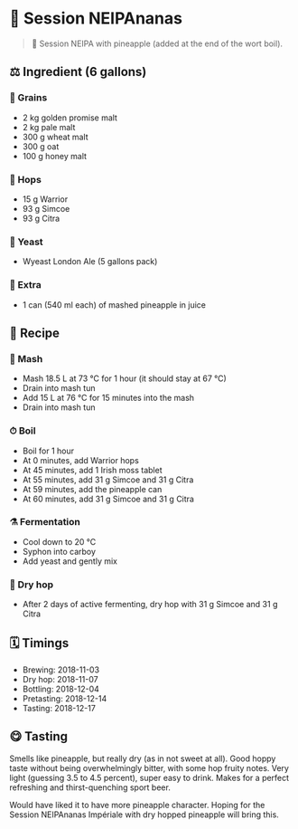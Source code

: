 # 🍍 Session NEIPAnanas

> 📝 Session NEIPA with pineapple (added at the end of the wort boil).

##  ⚖️ Ingredient (6 gallons)

### 🌾 Grains

* 2 kg golden promise malt
* 2 kg pale malt
* 300 g wheat malt
* 300 g oat
* 100 g honey malt

### 🌿 Hops

* 15 g Warrior
* 93 g Simcoe
* 93 g Citra

### 🧫 Yeast

* Wyeast London Ale (5 gallons pack)

### 🍍 Extra

* 1 can (540 ml each) of mashed pineapple in juice

## 📖 Recipe

### 🚰 Mash

* Mash 18.5 L at 73 °C for 1 hour (it should stay at 67 °C)
* Drain into mash tun
* Add 15 L at 76 °C for 15 minutes into the mash
* Drain into mash tun

### ⏱  Boil

* Boil for 1 hour
* At 0 minutes, add Warrior hops
* At 45 minutes, add 1 Irish moss tablet
* At 55 minutes, add 31 g Simcoe and 31 g Citra
* At 59 minutes, add the pineapple can
* At 60 minutes, add 31 g Simcoe and 31 g Citra

### ⚗️ Fermentation

* Cool down to 20 °C
* Syphon into carboy
* Add yeast and gently mix

### 🌵 Dry hop

* After 2 days of active fermenting, dry hop with 31 g Simcoe and 31 g Citra

## 🗓 Timings

* Brewing: 2018-11-03
* Dry hop: 2018-11-07
* Bottling: 2018-12-04
* Pretasting: 2018-12-14
* Tasting: 2018-12-17

## 😋 Tasting

Smells like pineapple, but really dry (as in not sweet at all). Good
hoppy taste without being overwhelmingly bitter, with some hop fruity
notes. Very light (guessing 3.5 to 4.5 percent), super easy to drink.
Makes for a perfect refreshing and thirst-quenching sport beer.

Would have liked it to have more pineapple character. Hoping for the
Session NEIPAnanas Impériale with dry hopped pineapple will bring this.
